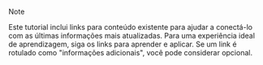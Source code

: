 > [!NOTE]
> Este tutorial inclui links para conteúdo existente para ajudar a conectá-lo com as últimas informações mais atualizadas. Para uma experiência ideal de aprendizagem, siga os links para aprender e aplicar. Se um link é rotulado como "informações adicionais", você pode considerar opcional.
